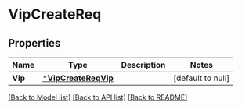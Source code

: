# VipCreateReq

## Properties
Name | Type | Description | Notes
------------ | ------------- | ------------- | -------------
**Vip** | [***VipCreateReqVip**](VIPCreateReq_VIP.md) |  | [default to null]

[[Back to Model list]](../README.md#documentation-for-models) [[Back to API list]](../README.md#documentation-for-api-endpoints) [[Back to README]](../README.md)


